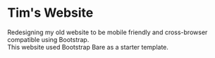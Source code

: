 # Tim's Website

Redesigning my old website to be mobile friendly and cross-browser compatible using Bootstrap.  
This website used Bootstrap Bare as a starter template. 
